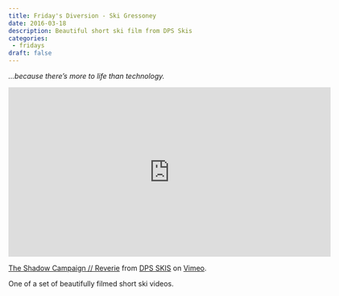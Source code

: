 ```yaml
---
title: Friday's Diversion - Ski Gressoney
date: 2016-03-18
description: Beautiful short ski film from DPS Skis
categories:
 - fridays
draft: false
---
```


_...because there’s more to life than technology._

<iframe src="https://player.vimeo.com/video/148910816" width="640" height="337" frameborder="0" webkitallowfullscreen mozallowfullscreen allowfullscreen></iframe>

[The Shadow Campaign // Reverie](https://vimeo.com/148910816) from [DPS SKIS](https://vimeo.com/dpsskis) on
[Vimeo](https://vimeo.com).

One of a set of beautifully filmed short ski videos.
